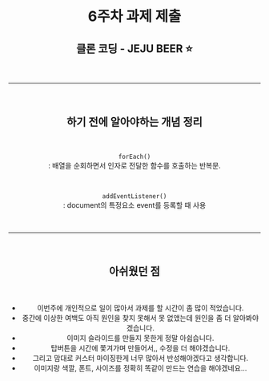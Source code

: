 <div align="center">

# 6주차 과제 제출

## 클론 코딩 - JEJU BEER ⭐️

<br>
<hr>
<br>

## 하기 전에 알아야하는 개념 정리

<br>

`forEach()`  
: 배열을 순회하면서 인자로 전달한 함수를 호출하는 반복문.

<br>

`addEventListener()`  
: document의 특정요소 event를 등록할 때 사용

<br>
<hr>
<br>

## 아쉬웠던 점

<br>

- 이번주에 개인적으로 일이 많아서 과제를 할 시간이 좀 많이 적었습니다.<br>
- 중간에 이상한 여백도 아직 원인을 찾지 못해서 못 없앴는데 원인을 좀 더 알아봐야겠습니다.<br>
- 이미지 슬라이드를 만들지 못한게 정말 아쉽습니다.<br>
- 탑버튼을 시간에 쫓겨가며 만들어서,, 수정을 더 해야겠습니다.<br>
- 그리고 맘대로 커스터 마이징한게 너무 많아서 반성해야겠다고 생각합니다.<br>
- 이미지랑 색깔, 폰트, 사이즈를 정확히 똑같이 만드는 연습을 해야겠네요...<br>

<br>

</div>
